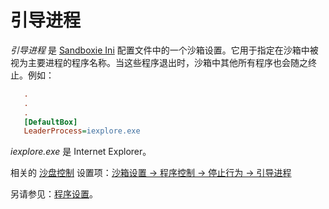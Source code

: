 # 引导进程

_引导进程_ 是 [Sandboxie Ini](SandboxieIni.md) 配置文件中的一个沙箱设置。它用于指定在沙箱中被视为主要进程的程序名称。当这些程序退出时，沙箱中其他所有程序也会随之终止。例如：

```ini
   .
   .
   .
   [DefaultBox]
   LeaderProcess=iexplore.exe
```

_iexplore.exe_ 是 Internet Explorer。

相关的 [沙盘控制](SandboxieControl.md) 设置项：[沙箱设置 -> 程序控制 -> 停止行为 -> 引导进程](ProgramStopSettings.md#leader-programs)

另请参见：[程序设置](ProgramSettings.md#leader)。